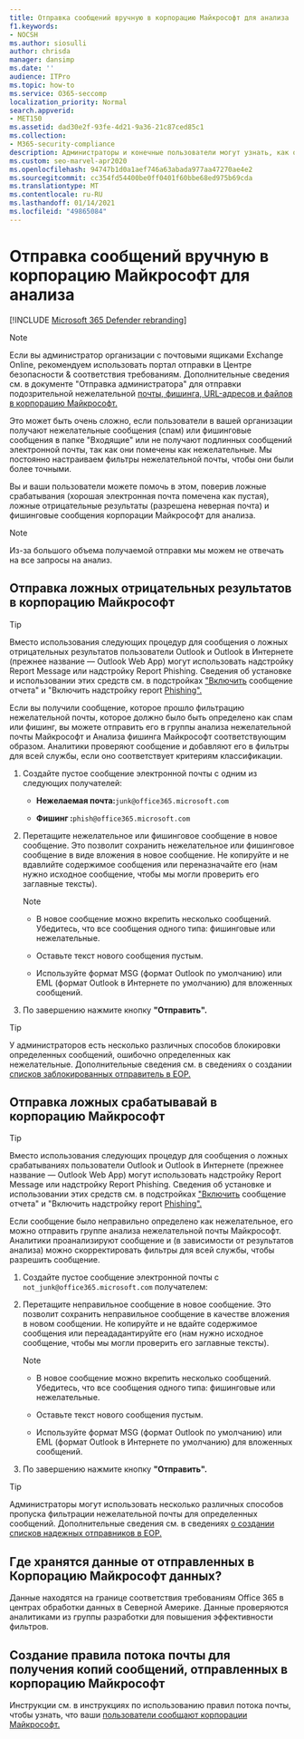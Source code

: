 ```yaml
---
title: Отправка сообщений вручную в корпорацию Майкрософт для анализа
f1.keywords:
- NOCSH
ms.author: siosulli
author: chrisda
manager: dansimp
ms.date: ''
audience: ITPro
ms.topic: how-to
ms.service: O365-seccomp
localization_priority: Normal
search.appverid:
- MET150
ms.assetid: dad30e2f-93fe-4d21-9a36-21c87ced85c1
ms.collection:
- M365-security-compliance
description: Администраторы и конечные пользователи могут узнать, как отправлять сообщения электронной почты (хорошая почта помечена как "пустая" или "не пустая") корпорации Майкрософт для анализа.
ms.custom: seo-marvel-apr2020
ms.openlocfilehash: 94747b1d0a1aef746a63abada977aa47270ae4e2
ms.sourcegitcommit: cc354fd54400be0ff0401f60bbe68ed975b69cda
ms.translationtype: MT
ms.contentlocale: ru-RU
ms.lasthandoff: 01/14/2021
ms.locfileid: "49865084"
---
```

# <a name="manually-submit-messages-to-microsoft-for-analysis"></a>Отправка сообщений вручную в корпорацию Майкрософт для анализа

[!INCLUDE [Microsoft 365 Defender rebranding](../includes/microsoft-defender-for-office.md)]


> [!NOTE]
> Если вы администратор организации с почтовыми ящиками Exchange Online, рекомендуем использовать портал отправки в Центре безопасности & соответствия требованиям. Дополнительные сведения см. в документе "Отправка администратора" для отправки подозрительной нежелательной [почты, фишинга, URL-адресов и файлов в корпорацию Майкрософт.](admin-submission.md)

Это может быть очень сложно, если пользователи в вашей организации получают нежелательные сообщения (спам) или фишинговые сообщения в папке "Входящие" или не получают подлинных сообщений электронной почты, так как они помечены как нежелательные. Мы постоянно настраиваем фильтры нежелательной почты, чтобы они были более точными.

Вы и ваши пользователи можете помочь в этом, поверив ложные срабатывания (хорошая электронная почта помечена как пустая), ложные отрицательные результаты (разрешена неверная почта) и фишинговые сообщения корпорации Майкрософт для анализа.

> [!NOTE]
> Из-за большого объема получаемой отправки мы можем не отвечать на все запросы на анализ.

## <a name="submit-false-negatives-to-microsoft"></a>Отправка ложных отрицательных результатов в корпорацию Майкрософт

> [!TIP]
> Вместо использования следующих процедур для сообщения о ложных отрицательных результатов пользователи Outlook и Outlook в Интернете (прежнее название — Outlook Web App) могут использовать надстройку Report Message или надстройку Report Phishing. Сведения об установке и использовании этих средств см. в подстройках ["Включить](enable-the-report-message-add-in.md) сообщение отчета" и "Включить надстройку report [Phishing".](enable-the-report-phish-add-in.md)

Если вы получили сообщение, которое прошло фильтрацию нежелательной почты, которое должно было быть определено как спам или фишинг, вы можете отправить его в группы анализа нежелательной почты Майкрософт и Анализа фишинга Майкрософт соответствующим образом. Аналитики проверяют сообщение и добавляют его в фильтры для всей службы, если оно соответствует критериям классификации.

1. Создайте пустое сообщение электронной почты с одним из следующих получателей:

   - **Нежелаемая почта:**`junk@office365.microsoft.com`

   - **Фишинг :**`phish@office365.microsoft.com`

2. Перетащите нежелательное или фишинговое сообщение в новое сообщение. Это позволит сохранить нежелательное или фишинговое сообщение в виде вложения в новое сообщение. Не копируйте и не вдавлийте содержимое сообщения или переназначайте его (нам нужно исходное сообщение, чтобы мы могли проверить его заглавные тексты).

   > [!NOTE]
   >
   > - В новое сообщение можно вкрепить несколько сообщений. Убедитесь, что все сообщения одного типа: фишинговые или нежелательные.
   >
   > - Оставьте текст нового сообщения пустым.
   >
   > - Используйте формат MSG (формат Outlook по умолчанию) или EML (формат Outlook в Интернете по умолчанию) для вложенных сообщений.

3. По завершению нажмите кнопку **"Отправить".**

> [!TIP]
> У администраторов есть несколько различных способов блокировки определенных сообщений, ошибочно определенных как нежелательные. Дополнительные сведения см. в сведениях о создании [списков заблокированных отправитель в EOP.](create-block-sender-lists-in-office-365.md)

## <a name="submit-false-positives-to-microsoft"></a>Отправка ложных срабатывавай в корпорацию Майкрософт

> [!TIP]
> Вместо использования следующих процедур для сообщения о ложных срабатываниях пользователи Outlook и Outlook в Интернете (прежнее название — Outlook Web App) могут использовать надстройку Report Message или надстройку Report Phishing. Сведения об установке и использовании этих средств см. в подстройках ["Включить](enable-the-report-message-add-in.md) сообщение отчета" и "Включить надстройку report [Phishing".](enable-the-report-phish-add-in.md)


Если сообщение было неправильно определено как нежелательное, его можно отправить группе анализа нежелательной почты Майкрософт. Аналитики проанализируют сообщение и (в зависимости от результатов анализа) можно скорректировать фильтры для всей службы, чтобы разрешить сообщение.

1. Создайте пустое сообщение электронной почты с `not_junk@office365.microsoft.com` получателем:

2. Перетащите неправильное сообщение в новое сообщение. Это позволит сохранить неправильное сообщение в качестве вложения в новом сообщении. Не копируйте и не вдайте содержимое сообщения или переададантируйте его (нам нужно исходное сообщение, чтобы мы могли проверить его заглавные тексты).

   > [!NOTE]
   >
   > - В новое сообщение можно вкрепить несколько сообщений. Убедитесь, что все сообщения одного типа: фишинговые или нежелательные.
   >
   > - Оставьте текст нового сообщения пустым.
   >
   > - Используйте формат MSG (формат Outlook по умолчанию) или EML (формат Outlook в Интернете по умолчанию) для вложенных сообщений.

3. По завершению нажмите кнопку **"Отправить".**

> [!TIP]
> Администраторы могут использовать несколько различных способов пропуска фильтрации нежелательной почты для определенных сообщений. Дополнительные сведения см. в сведениях [о создании списков надежных отправников в EOP.](create-safe-sender-lists-in-office-365.md)

## <a name="where-is-the-data-from-submissions-to-microsoft-stored"></a>Где хранятся данные от отправленных в Корпорацию Майкрософт данных?

Данные находятся на границе соответствия требованиям Office 365 в центрах обработки данных в Северной Америке. Данные проверяются аналитиками из группы разработки для повышения эффективности фильтров.

## <a name="create-a-mail-flow-rule-to-receive-copies-of-messages-that-are-reported-to-microsoft"></a>Создание правила потока почты для получения копий сообщений, отправленных в корпорацию Майкрософт

Инструкции см. в инструкциях по использованию правил потока почты, чтобы узнать, что ваши [пользователи сообщают корпорации Майкрософт.](use-mail-flow-rules-to-see-what-your-users-are-reporting-to-microsoft.md)
